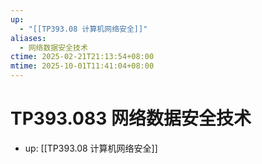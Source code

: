 ```yaml
---
up:
  - "[[TP393.08 计算机网络安全]]"
aliases:
  - 网络数据安全技术
ctime: 2025-02-21T21:13:54+08:00
mtime: 2025-10-01T11:41:04+08:00
---
```


# TP393.083 网络数据安全技术

- up: [[TP393.08 计算机网络安全]]
